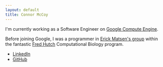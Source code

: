 ```yaml
---
layout: default
title: Connor McCoy
---
```


I'm currently working as a Software Engineer on [Google Compute Engine](https://cloud.google.com/compute).

Before joining Google, I was a programmer in [Erick Matsen's group](https://matsen.fhcrc.org/research.html) within the fantastic [Fred Hutch](https://www.fredhutch.org/en.html) Computational Biology program.

* [LinkedIn](https://www.linkedin.com/in/connor-mccoy/)
* [GitHub](http://github.com/cmccoy)
